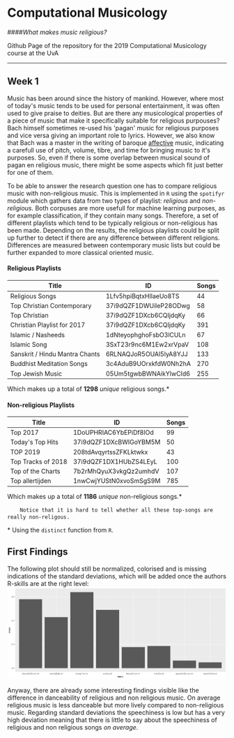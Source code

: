 # Computational Musicology
####_What makes music religious?_


Github Page of the repository for the 2019 Computational Musicology course at the UvA

---

## Week 1

Music has been around since the history of mankind. However, where most of today's music tends to be used for personal entertainment, it was often used to give praise to deities. But are there any musicological properties of a piece of music that make it specifically suitable for religious purpouses? Bach himself sometimes re-used his 'pagan' music for religious purposes and vice versa giving an important role to lyrics. However, we also know that Bach was a master in the writing of baroque [affective](https://en.wikipedia.org/wiki/Doctrine_of_the_affections) music, indicating a carefull use of pitch, volume, tibre, and time for bringing music to it's purposes. So, even if there is some overlap between musical sound of pagan en religious music, there might be some aspects which fit just better for one of them.

To be able to answer the research question one has to compare religious music with
non-religious music. This is implemented in `R` using the `spotifyr` module which gathers data from two types of playlist: _religious_ and _non-religious_. Both corpuses are more usefull for machine learning purposes, as for example classification, if they contain many songs. Therefore, a set of different playlists which tend to be typically religious or non-religious has been made. Depending on the results, the religious playlists could be split up further to detect if there are any difference between different religions. Differences are measured between contemporary music lists but could be further expanded to more classical oriented music.

####  Religious Playlists
| Title                          | ID                     | Songs |
| ------------------------------ | ---------------------- | ----- |
| Religious Songs                | 1Lfv5hpiBqtxHIlaeUo8TS | 44    |
| Top Christian Contemporary     | 37i9dQZF1DWUileP28ODwg | 58    |
| Top Christian                  | 37i9dQZF1DXcb6CQIjdqKy | 66    |
| Christian Playlist for 2017    | 37i9dQZF1DXcb6CQIjdqKy | 391   |
| Islamic / Nasheeds             | 1dNteyophghoFsbO3lCULn | 67    |
| Islamic Song                   | 3SxT23r9nc6M1Ew2xrVpaV | 108   |
| Sanskrit / Hindu Mantra Chants | 6RLNAQJoR5OUAl5lyA8YJJ | 133   |
| Buddhist Meditation Songs      | 3c4AduB9UOrxkfdW0Nh2hA | 270   |
| Top Jewish Music               | 05Um5tgwbBWNAikYlwCId6 | 255   |

Which makes up a total of **1298** _unique_ religious songs.*


#### Non-religious Playlists
| Title              | ID                     | Songs |
| ------------------ | ---------------------- | ----- |
| Top 2017           | 1DoUPHRIAC6YbEPiDf8IOd | 99    |
| Today's Top Hits   | 37i9dQZF1DXcBWIGoYBM5M | 50    |
| TOP 2019           | 208tdAvqyrtssZFKLktwkx | 43    |
| Top Tracks of 2018 | 37i9dQZF1DX1HUbZS4LEyL | 100   |
| Top of the Charts  | 7b2rMhQyuX3vkgQz2umhdV | 107   |
| Top allertijden    | 1nwCwjYUStN0xvoSmSgS9M | 785   |
Which makes up a total of **1186** _unique_ non-religious songs.*  

        Notice that it is hard to tell whether all these top-songs are really non-religous.

\* Using the `distinct` function from `R`.

## First Findings

The following plot should still be normalized, colorised and is missing indications of the standard deviations, which will be added once the authors R-skills are at the right level:
![](./doc/firstmeans.png)

Anyway, there are already some interesting findings visible like the difference in danceability of religious and non religious music. On average religious music is less danceable but more lively compared to non-religious music. Regarding standard deviations the speechiness is low but has a very high deviation meaning that there is little to say about the speechiness of religious and non religious songs _on average_.


<!-- * What is the corpus, what does is represent, and how well does it represent that?
* Summarise some of your most interesting first findings with Spotify features. Which features seem promising for identifying similarities or differences related to your research question? Why? Be sure to support your summary with some quantitative results, e.g., As measured by Spotify, the later albums seem to have a much higher valence (M = 0.8, SD = 0.1) than the early albums (M = 0.4, SD = 0.3).
* Briefly mention any outliers or extreme values in your corpus and why you think you should include or exclude those outliers in future weeks. -->
